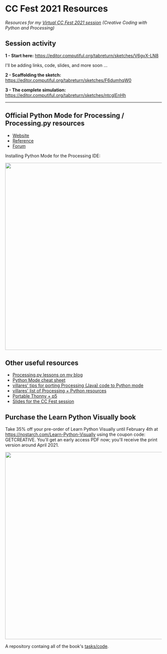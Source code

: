 # CC Fest 2021 Resources

*Resources for my [Virtual CC Fest 2021 session](https://ccfest.rocks/register) (Creative Coding with Python and Processing)*

## Session activity 

**1 - Start here:** https://editor.computiful.org/tabreturn/sketches/V6gvX-LN8

I'll be adding links, code, slides, and more soon ...

**2 - Scaffolding the sketch:** https://editor.computiful.org/tabreturn/sketches/F6dumhqW0

**3 - The complete simulation:** https://editor.computiful.org/tabreturn/sketches/ntcglEnHh

---

## Official Python Mode for Processing / Processing.py resources

* [Website](https://py.processing.org/)
* [Reference](https://py.processing.org/reference/)
* [Forum](https://discourse.processing.org/c/processing-py/)

Installing Python Mode for the Processing IDE:

<img src="https://tabreturn.github.io/img/pitl01/intro-to-processing-add-python-mode.png" width="600" />

## Other useful resources 

* [Processing.py lessons on my blog](https://tabreturn.github.io/#processing-reverse)
* [Python Mode cheat sheet](https://github.com/tabreturn/processing.py-cheat-sheet)
* [villares' tips for porting Processing (Java) code to Python mode](https://abav.lugaralgum.com/py.processing-play/java_to_python)
* [villares' list of Processing + Python resources](https://github.com/villares/Resources-for-teaching-programming#user-content-processing--python-tools-table)
* [Portable Thonny + p5](https://tabreturn.github.io/code/python/2020/02/26/thonny_and_p5.html)
* [Slides for the CC Fest session](slides.pdf)


## Purchase the Learn Python Visually book

Take 35% off your pre-order of Learn Python Visually until February 4th at https://nostarch.com/Learn-Python-Visually using the coupon code: GETCREATIVE. You'll get an early access PDF now; you'll receive the print version around April 2021.

<img src="http://portfolio.tabreturn.com/images/learn-python-visually.png" width="600" />

A repository containg all of the book's [tasks/code](https://github.com/tabreturn/processing.py-book).

